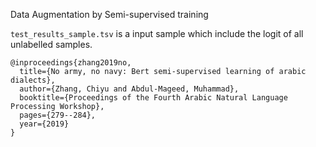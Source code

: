 Data Augmentation by Semi-supervised training

`test_results_sample.tsv` is a input sample which include the logit of all unlabelled samples. 

```
@inproceedings{zhang2019no,
  title={No army, no navy: Bert semi-supervised learning of arabic dialects},
  author={Zhang, Chiyu and Abdul-Mageed, Muhammad},
  booktitle={Proceedings of the Fourth Arabic Natural Language Processing Workshop},
  pages={279--284},
  year={2019}
}
```